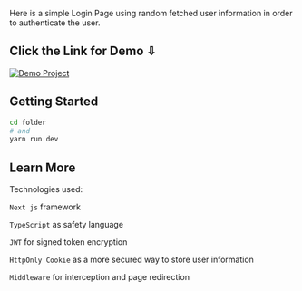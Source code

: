 Here is a simple Login Page using random fetched user information in order to authenticate the user.

## Click the Link for Demo ⇩

<a href="https://random-auth.vercel.app" target="_blank">
  <img src="https://img.shields.io/badge/Demo%20Project-Visit-black?style=for-the-badge&logo=vercel" alt="Demo Project" />
</a>


## Getting Started


```bash
cd folder
# and
yarn run dev
```


## Learn More

Technologies used:

`Next js` framework

`TypeScript` as safety language

`JWT` for signed token encryption

`HttpOnly Cookie` as a more secured way to store user information

`Middleware` for interception and page redirection
